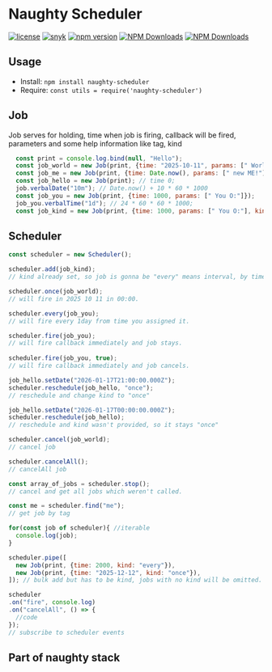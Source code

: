 # Naughty Scheduler
[![license](https://img.shields.io/badge/license-MIT-blue.svg)](https://github.com/NaughtySora/naughty-scheduler/blob/master/LICENSE)
[![snyk](https://snyk.io/test/github/NaughtySora/naughty-scheduler/badge.svg)](https://snyk.io/test/github/NaughtySora/naughty-scheduler)
[![npm version](https://badge.fury.io/js/naughty-scheduler.svg)](https://badge.fury.io/js/naughty-scheduler)
[![NPM Downloads](https://img.shields.io/npm/dm/naughty-scheduler)](https://www.npmjs.com/package/naughty-scheduler)
[![NPM Downloads](https://img.shields.io/npm/dt/naughty-scheduler)](https://www.npmjs.com/package/naughty-scheduler)

## Usage
- Install: `npm install naughty-scheduler`
- Require: `const utils = require('naughty-scheduler')`

## Job

Job serves for holding, time when job is firing, callback will be fired, parameters and some help information like tag, kind

```js
  const print = console.log.bind(null, "Hello");
  const job_world = new Job(print, {time: "2025-10-11", params: [" World!"]});
  const job_me = new Job(print, {time: Date.now(), params: [" new ME!"], tag: "me"});
  const job_hello = new Job(print); // time 0;
  job.verbalDate("10m"); // Date.now() + 10 * 60 * 1000
  const job_you = new Job(print, {time: 1000, params: [" You O:"]});
  job_you.verbalTime("1d"); // 24 * 60 * 60 * 1000;
  const job_kind = new Job(print, {time: 1000, params: [" You O:"], kind: "every"});
```

## Scheduler

```js
const scheduler = new Scheduler();

scheduler.add(job_kind);
// kind already set, so job is gonna be "every" means interval, by time(1000);

scheduler.once(job_world);
// will fire in 2025 10 11 in 00:00.

scheduler.every(job_you);
// will fire every 1day from time you assigned it.

scheduler.fire(job_you);
// will fire callback immediately and job stays.
 
scheduler.fire(job_you, true);
// will fire callback immediately and job cancels.

job_hello.setDate("2026-01-17T21:00:00.000Z");
scheduler.reschedule(job_hello, "once");
// reschedule and change kind to "once"

job_hello.setDate("2026-01-17T00:00:00.000Z");
scheduler.reschedule(job_hello);
// reschedule and kind wasn't provided, so it stays "once"

scheduler.cancel(job_world);
// cancel job

scheduler.cancelAll();
// cancelAll job

const array_of_jobs = scheduler.stop();
// cancel and get all jobs which weren't called.

const me = scheduler.find("me");
// get job by tag

for(const job of scheduler){ //iterable
  console.log(job);
}

scheduler.pipe([
  new Job(print, {time: 2000, kind: "every"}),
  new Job(print, {time: "2025-12-12", kind: "once"}),
]); // bulk add but has to be kind, jobs with no kind will be omitted.

scheduler
.on("fire", console.log)
.on("cancelAll", () => {
  //code
});
// subscribe to scheduler events
```

## Part of naughty stack
